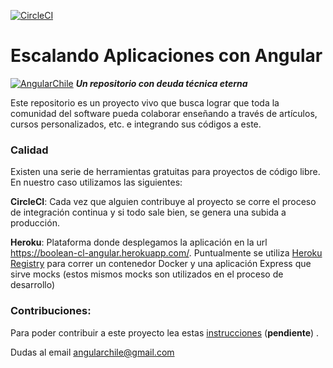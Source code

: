 [![CircleCI](https://circleci.com/gh/ngChile/escalando-aplicaciones-con-angular.svg?style=svg)](https://circleci.com/gh/ngChile/escalando-aplicaciones-con-angular)




# Escalando Aplicaciones con Angular 
[![AngularChile](https://avatars0.githubusercontent.com/u/39106599?s=100&u=f1bc8a9d967080db189cd68d87aac1d900f65fd0&v=4)](https://medium.com/angular-chile) ***Un repositorio con deuda técnica eterna***


Este repositorio es un proyecto vivo que busca lograr que toda la comunidad del software pueda colaborar enseñando a través de artículos, cursos personalizados, etc. e integrando sus códigos a este.

### Calidad
Existen una serie de herramientas gratuitas para proyectos de código libre. En nuestro caso utilizamos las siguientes:

**CircleCI**: Cada vez que alguien contribuye al proyecto se corre el proceso de integración continua y si todo sale bien, se genera una subida a producción.

**Heroku**: Plataforma donde desplegamos la aplicación en la url https://boolean-cl-angular.herokuapp.com/. Puntualmente se utiliza [Heroku Registry](https://devcenter.heroku.com/articles/container-registry-and-runtime) para correr un contenedor Docker y una aplicación Express que sirve mocks (estos mismos mocks son utilizados en el proceso de desarrollo)

### Contribuciones:
Para poder contribuir a este proyecto lea estas [instrucciones](Pendiente) (**pendiente**) .

Dudas al email angularchile@gmail.com

